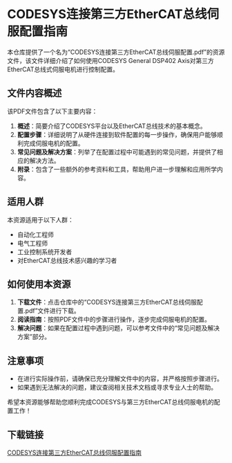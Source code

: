 # CODESYS连接第三方EtherCAT总线伺服配置指南

本仓库提供了一个名为“CODESYS连接第三方EtherCAT总线伺服配置.pdf”的资源文件，该文件详细介绍了如何使用CODESYS General DSP402 Axis对第三方EtherCAT总线式伺服电机进行控制配置。

## 文件内容概述

该PDF文件包含了以下主要内容：

1. **概述**：简要介绍了CODESYS平台以及EtherCAT总线技术的基本概念。
2. **配置步骤**：详细说明了从硬件连接到软件配置的每一步操作，确保用户能够顺利完成伺服电机的配置。
3. **常见问题及解决方案**：列举了在配置过程中可能遇到的常见问题，并提供了相应的解决方法。
4. **附录**：包含了一些额外的参考资料和工具，帮助用户进一步理解和应用所学内容。

## 适用人群

本资源适用于以下人群：

- 自动化工程师
- 电气工程师
- 工业控制系统开发者
- 对EtherCAT总线技术感兴趣的学习者

## 如何使用本资源

1. **下载文件**：点击仓库中的“CODESYS连接第三方EtherCAT总线伺服配置.pdf”文件进行下载。
2. **阅读指南**：按照PDF文件中的步骤进行操作，逐步完成伺服电机的配置。
3. **解决问题**：如果在配置过程中遇到问题，可以参考文件中的“常见问题及解决方案”部分。

## 注意事项

- 在进行实际操作前，请确保已充分理解文件中的内容，并严格按照步骤进行。
- 如果遇到无法解决的问题，建议查阅相关技术文档或寻求专业人士的帮助。

希望本资源能够帮助您顺利完成CODESYS与第三方EtherCAT总线伺服电机的配置工作！

## 下载链接

[CODESYS连接第三方EtherCAT总线伺服配置指南](https://pan.quark.cn/s/a46e529a0423)